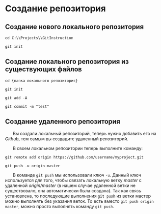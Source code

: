 #  Создание репозитория

## Создание нового локального репозитория 

```cd C:\\Projects\\GitInstruction```

```git init```

## Создание локального репозитория из существующих файлов

```cd {папка локального репозитория}```

```git init```

```git add -A```

```git commit -m "test"```

## Создание удаленного репозитория

&emsp; &ensp;Вы создали локальный репозиторий, теперь нужно добавить его на *Github*, тем самым вы создадите удаленный репозиторий.

&emsp; &ensp;В своем локальном репозитории теперь выполните команду:

```git remote add origin https://github.com/username/myproject.git```

```git push -u origin master```

&emsp; &ensp;В команде ```git push``` мы использовали ключ ```-u```. Данный ключ используется для того, чтобы связать локальную ветку *master* с удаленной *origin/master* (в нашем случае удаленной ветки не существовало, она автоматически была создана). Так как связь установлена, то последующие выполнения ```git push``` из ветки мастер можно выполнять без указания веток. То есть вместо ```git push origin master```, можно просто выполнять команду ```git push```.
